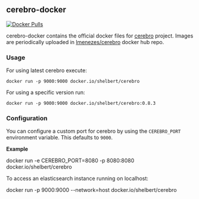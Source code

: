 cerebro-docker
--------------

[![Docker Pulls](https://img.shields.io/docker/pulls/lmenezes/cerebro.svg)](https://hub.docker.com/r/lmenezes/cerebro)


cerebro-docker contains the official docker files for [cerebro](https://github.com/lmenezes/cerebro) project.
Images are periodically uploaded in [lmenezes/cerebro](https://hub.docker.com/r/lmenezes/cerebro/) docker hub repo.

### Usage

For using latest cerebro execute:

```
docker run -p 9000:9000 docker.io/shelbert/cerebro
```

For using a specific version run:

```
docker run -p 9000:9000 docker.io/shelbert/cerebro:0.8.3
```

### Configuration

You can configure a custom port for cerebro by using the `CEREBRO_PORT` environment variable. This defaults to `9000`.

**Example**

docker run -e CEREBRO_PORT=8080 -p 8080:8080 docker.io/shelbert/cerebro

To access an elasticsearch instance running on localhost:

docker run -p 9000:9000 --network=host docker.io/shelbert/cerebro
